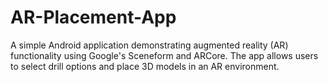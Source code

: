 # AR-Placement-App
A simple Android application demonstrating augmented reality (AR) functionality using Google's Sceneform and ARCore. The app allows users to select drill options and place 3D models in an AR environment.
